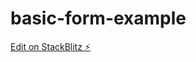 # basic-form-example

[Edit on StackBlitz ⚡️](https://stackblitz.com/edit/stackblitz-starters-frqb8z)